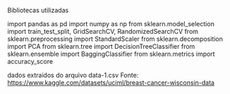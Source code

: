 Bibliotecas utilizadas

import pandas as pd
import numpy as np
from sklearn.model_selection import train_test_split, GridSearchCV, RandomizedSearchCV
from sklearn.preprocessing import StandardScaler
from sklearn.decomposition import PCA
from sklearn.tree import DecisionTreeClassifier
from sklearn.ensemble import BaggingClassifier
from sklearn.metrics import accuracy_score

dados extraidos do arquivo data-1.csv
Fonte: https://www.kaggle.com/datasets/uciml/breast-cancer-wisconsin-data
